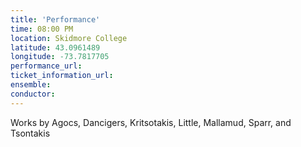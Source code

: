 ```yaml
---
title: 'Performance'
time: 08:00 PM
location: Skidmore College
latitude: 43.0961489
longitude: -73.7817705
performance_url: 
ticket_information_url: 
ensemble: 
conductor: 
---
```

Works by Agocs, Dancigers, Kritsotakis, Little, Mallamud, Sparr, and Tsontakis